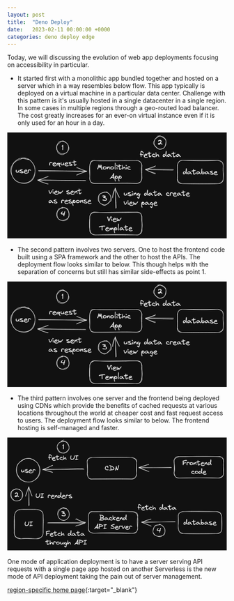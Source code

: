 ```yaml
---
layout: post
title:  "Deno Deploy"
date:   2023-02-11 00:00:00 +0000
categories: deno deploy edge
---
```

Today, we will discussing the evolution of web app deployments focusing on accessibility in particular.

- It started first with a monolithic app bundled together and hosted on a server which in a way resembles below flow. This app typically is deployed on a virtual machine in a particular data center. Challenge with this pattern is it's usually hosted in a single datacenter in a single region. In some cases in multiple regions through a geo-routed load balancer. The cost greatly increases for an ever-on virtual instance even if it is only used for an hour in a day.

![Monolithic Deployment](assets/post_images/2023-02-11/monolithic-deployment.png)

- The second pattern involves two servers. One to host the frontend code built using a SPA framework and the other to host the APIs. The deployment flow looks similar to below. This though helps with the separation of concerns but still has similar side-effects as point 1.

![Frontend Backend Servers Deployment](assets/post_images/2023-02-11/frontend-backend-servers-deployment.png)

- The third pattern involves one server and the frontend being deployed using CDNs which provide the benefits of cached requests at various locations throughout the world at cheaper cost and fast request access to users. The deployment flow looks similar to below. The frontend hosting is self-managed and faster.

![Frontend CDN Deployment](assets/post_images/2023-02-11/frontend-cdn-deployment.png)

One mode of application deployment is to have a server serving API requests with a single page app hosted on another 
Serverless is the new mode of API deployment taking the pain out of server management.

[region-specific home page](https://ap-south-1.console.aws.amazon.com/sumerianv2/home/){:target="_blank"}